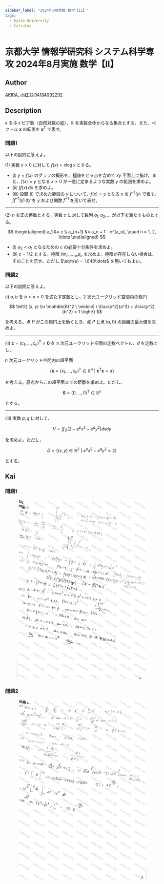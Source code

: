 ```yaml
---
sidebar_label: "2024年8月実施 数学【II】"
tags:
  - Kyoto-University
  - Calculus
---
```

# 京都大学 情報学研究科 システム科学専攻 2024年8月実施 数学【II】

## **Author**
[AKIRA, 小红书:94184092292](https://www.xiaohongshu.com/discovery/item/688803a6000000002203ec0d?source=webshare&xhsshare=pc_web&xsec_token=ABtHY7I1RxAUjhEZPeviabm9avt5zS3kxeB1R-bm8HRVc=)

## **Description**
$e$ をネイピア数（自然対数の底）、$\mathbb{R}$ を実数全体からなる集合とする。また、ベクトル $\boldsymbol{x}$ の転置を $\boldsymbol{x}^\mathrm{T}$ で表す。

### 問題1
以下の設問に答えよ。

(1) 実数 $x > 0$ に対して $f(x) = x \log x$ とする。
- (i) $y = f(x)$ のグラフの概形を、極値をとる点を含めて $xy$ 平面上に描け。また、$f(x) = y$ となる $x > 0$ が一意に定まるような実数 $y$ の範囲を求めよ。
- (ii) $\int f(x) \, dx$ を求めよ。
- (iii) 設問 (i) で求めた範囲の $y$ について、$f(x) = y$ となる $x$ を $f^{-1}(y)$ で表す。$\int f^{-1}(y) \, dy$ を $y$ および関数 $f^{-1}$ を用いて表せ。

----------------------------

(2) $n$ を正の整数とする。実数 $c$ に対して数列 $a_1, a_2, \ldots$ が以下を満たすものとする。

$$
\begin{aligned}
a_1 &= c \\
a_{n+1} &= a_n + 1 - e^{a_n}, \quad n = 1, 2, \ldots
\end{aligned}
$$

- (i) $a_2 < a_1$ となるための $c$ の必要十分条件を求めよ。
- (ii) $c = 1/2$ とする。極限 $\displaystyle \lim_{n \to \infty} a_n$ を求めよ。極限が存在しない場合は、そのことを示せ。ただし $\sqrt{e} = 1.648\ldots$ を用いてもよい。

### 問題2
以下の設問に答えよ。

(i) $a, b$ を $b > a > 0$ を満たす定数とし、$2$ 次元ユークリッド空間内の楕円

$$
\left\{ (x, y) \in \mathbb{R}^2 \ \middle| \ \frac{x^2}{a^2} + \frac{y^2}{b^2} = 1 \right\}
$$

を考える。点 $P$ がこの楕円上を動くとき、点 $P$ と点 $(a, 0)$ の距離の最大値を求めよ。

-----------------------------------

(ii) $\boldsymbol{c} = (c_1, \ldots, c_n)^\mathrm{T} \neq \boldsymbol{0}$ を $n$ 次元ユークリッド空間の定数ベクトル、$d$ を定数とし、

$n$ 次元ユークリッド空間内の超平面

$$
\left\{ \boldsymbol{x} = (x_1, \ldots, x_n)^\mathrm{T} \in \mathbb{R}^n \ \middle| \ \boldsymbol{c}^\mathrm{T} \boldsymbol{x} = d \right\}
$$

を考える。原点からこの超平面までの距離を求めよ。ただし、

$$
\boldsymbol{0} = (0, \ldots, 0)^\mathrm{T} \in \mathbb{R}^n
$$

とする。

-------------------------------

(iii) 実数 $p, q$ に対して，

$$
V = \iint_D \left( 2 - e^{p} x^2 - e^{q} y^2 \right) dx dy
$$

を求めよ。ただし，

$$
D = \left\{ (x, y) \in \mathbb{R}^2 \ \middle| \ e^{p} x^2 - e^{q} y^2 \leq 2 \right\}
$$

とする。

## **Kai**
### 問題1

<figure style="text-align:center;">
  <img src="https://raw.githubusercontent.com/Myyura/the_kai_project_assets/main/kakomonn/kyoto_university/informatics/sys_202408_math_II_p1.jpg" width="700" alt=""/>
</figure>

### 問題2

<figure style="text-align:center;">
  <img src="https://raw.githubusercontent.com/Myyura/the_kai_project_assets/main/kakomonn/kyoto_university/informatics/sys_202408_math_II_p2.jpg" width="700" alt=""/>
</figure>